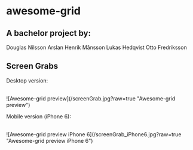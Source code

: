 # awesome-grid

<h2>A bachelor project by:</h2>
Douglas Nilsson Arslan
Henrik Månsson
Lukas Hedqvist
Otto Fredriksson


<h2>Screen Grabs</h2>

<p>Desktop version:</p><br /> 
![Awesome-grid preview](/screenGrab.jpg?raw=true "Awesome-grid preview")


<p>Mobile version (iPhone 6):</p><br />
![Awesome-grid preview iPhone 6](/screenGrab_iPhone6.jpg?raw=true "Awesome-grid preview iPhone 6")



